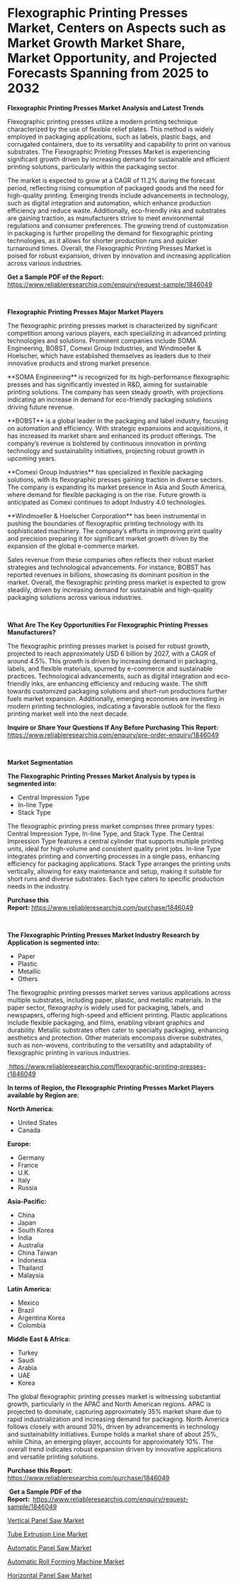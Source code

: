 <p><h1>Flexographic Printing Presses Market, Centers on Aspects such as Market Growth Market Share, Market Opportunity, and Projected Forecasts Spanning from 2025 to 2032</h1></p><p><strong>Flexographic Printing Presses Market Analysis and Latest Trends</strong></p>
<p><p>Flexographic printing presses utilize a modern printing technique characterized by the use of flexible relief plates. This method is widely employed in packaging applications, such as labels, plastic bags, and corrugated containers, due to its versatility and capability to print on various substrates. The Flexographic Printing Presses Market is experiencing significant growth driven by increasing demand for sustainable and efficient printing solutions, particularly within the packaging sector. </p><p>The market is expected to grow at a CAGR of 11.2% during the forecast period, reflecting rising consumption of packaged goods and the need for high-quality printing. Emerging trends include advancements in technology, such as digital integration and automation, which enhance production efficiency and reduce waste. Additionally, eco-friendly inks and substrates are gaining traction, as manufacturers strive to meet environmental regulations and consumer preferences. The growing trend of customization in packaging is further propelling the demand for flexographic printing technologies, as it allows for shorter production runs and quicker turnaround times. Overall, the Flexographic Printing Presses Market is poised for robust expansion, driven by innovation and increasing application across various industries.</p></p>
<p><strong>Get a Sample PDF of the Report:&nbsp;</strong> <a href="https://www.reliableresearchiq.com/enquiry/request-sample/1846049?utm_campaign=1870&utm_medium=2&utm_source=Github&utm_content=ia&utm_term=11042025&utm_id=flexographic-printing-presses">https://www.reliableresearchiq.com/enquiry/request-sample/1846049</a></p>
<p>&nbsp;</p>
<p><strong>Flexographic Printing Presses Major Market Players</strong></p>
<p><p>The flexographic printing presses market is characterized by significant competition among various players, each specializing in advanced printing technologies and solutions. Prominent companies include SOMA Engineering, BOBST, Comexi Group Industries, and Windmoeller & Hoelscher, which have established themselves as leaders due to their innovative products and strong market presence.</p><p>**SOMA Engineering** is recognized for its high-performance flexographic presses and has significantly invested in R&D, aiming for sustainable printing solutions. The company has seen steady growth, with projections indicating an increase in demand for eco-friendly packaging solutions driving future revenue.</p><p>**BOBST** is a global leader in the packaging and label industry, focusing on automation and efficiency. With strategic expansions and acquisitions, it has increased its market share and enhanced its product offerings. The company’s revenue is bolstered by continuous innovation in printing technology and sustainability initiatives, projecting robust growth in upcoming years.</p><p>**Comexi Group Industries** has specialized in flexible packaging solutions, with its flexographic presses gaining traction in diverse sectors. The company is expanding its market presence in Asia and South America, where demand for flexible packaging is on the rise. Future growth is anticipated as Comexi continues to adopt Industry 4.0 technologies.</p><p>**Windmoeller & Hoelscher Corporation** has been instrumental in pushing the boundaries of flexographic printing technology with its sophisticated machinery. The company’s efforts in improving print quality and precision preparing it for significant market growth driven by the expansion of the global e-commerce market.</p><p>Sales revenue from these companies often reflects their robust market strategies and technological advancements. For instance, BOBST has reported revenues in billions, showcasing its dominant position in the market. Overall, the flexographic printing press market is expected to grow steadily, driven by increasing demand for sustainable and high-quality packaging solutions across various industries.</p></p>
<p>&nbsp;</p>
<p><strong>What Are The Key Opportunities For Flexographic Printing Presses Manufacturers?</strong></p>
<p><p>The flexographic printing presses market is poised for robust growth, projected to reach approximately USD 6 billion by 2027, with a CAGR of around 4.5%. This growth is driven by increasing demand in packaging, labels, and flexible materials, spurred by e-commerce and sustainable practices. Technological advancements, such as digital integration and eco-friendly inks, are enhancing efficiency and reducing waste. The shift towards customized packaging solutions and short-run productions further fuels market expansion. Additionally, emerging economies are investing in modern printing technologies, indicating a favorable outlook for the flexo printing market well into the next decade.</p></p>
<p><strong>Inquire or Share Your Questions If Any Before Purchasing This Report:</strong> <a href="https://www.reliableresearchiq.com/enquiry/pre-order-enquiry/1846049?utm_campaign=1870&utm_medium=2&utm_source=Github&utm_content=ia&utm_term=11042025&utm_id=flexographic-printing-presses">https://www.reliableresearchiq.com/enquiry/pre-order-enquiry/1846049</a></p>
<p>&nbsp;</p>
<p><strong>Market Segmentation</strong></p>
<p><strong>The Flexographic Printing Presses Market Analysis by types is segmented into:</strong></p>
<p><ul><li>Central Impression Type</li><li>In-line Type</li><li>Stack Type</li></ul></p>
<p><p>The flexographic printing press market comprises three primary types: Central Impression Type, In-line Type, and Stack Type. The Central Impression Type features a central cylinder that supports multiple printing units, ideal for high-volume and consistent quality print jobs. In-line Type integrates printing and converting processes in a single pass, enhancing efficiency for packaging applications. Stack Type arranges the printing units vertically, allowing for easy maintenance and setup, making it suitable for short runs and diverse substrates. Each type caters to specific production needs in the industry.</p></p>
<p><strong>Purchase this Report:&nbsp;</strong><a href="https://www.reliableresearchiq.com/purchase/1846049?utm_campaign=1870&utm_medium=2&utm_source=Github&utm_content=ia&utm_term=11042025&utm_id=flexographic-printing-presses">https://www.reliableresearchiq.com/purchase/1846049</a></p>
<p>&nbsp;</p>
<p><strong>The Flexographic Printing Presses Market Industry Research by Application is segmented into:</strong></p>
<p><ul><li>Paper</li><li>Plastic</li><li>Metallic</li><li>Others</li></ul></p>
<p><p>The flexographic printing presses market serves various applications across multiple substrates, including paper, plastic, and metallic materials. In the paper sector, flexography is widely used for packaging, labels, and newspapers, offering high-speed and efficient printing. Plastic applications include flexible packaging, and films, enabling vibrant graphics and durability. Metallic substrates often cater to specialty packaging, enhancing aesthetics and protection. Other materials encompass diverse substrates, such as non-wovens, contributing to the versatility and adaptability of flexographic printing in various industries.</p></p>
<p><a href="https://www.reliableresearchiq.com/flexographic-printing-presses-r1846049?utm_campaign=1870&utm_medium=2&utm_source=Github&utm_content=ia&utm_term=11042025&utm_id=flexographic-printing-presses">&nbsp;https://www.reliableresearchiq.com/flexographic-printing-presses-r1846049</a></p>
<p><strong>In terms of Region, the Flexographic Printing Presses Market Players available by Region are:</strong></p>
<p>
    <p> <strong> North America: </strong>
        <ul>
            <li>United States</li>
            <li>Canada</li>
        </ul>
        </p> 
    <p> <strong> Europe: </strong>
        <ul>
            <li>Germany</li>
            <li>France</li>
            <li>U.K.</li>
            <li>Italy</li>
            <li>Russia</li>
        </ul>
        </p> 
    <p> <strong> Asia-Pacific: </strong>
        <ul>
            <li>China</li>
            <li>Japan</li>
            <li>South Korea</li>
            <li>India</li>
            <li>Australia</li>
            <li>China Taiwan</li>
            <li>Indonesia</li>
            <li>Thailand</li>
            <li>Malaysia</li>
        </ul>
        </p> 
    <p> <strong> Latin America: </strong>
        <ul>
            <li>Mexico</li>
            <li>Brazil</li>
            <li>Argentina Korea</li>
            <li>Colombia</li>
        </ul>
        </p> 
    <p> <strong> Middle East & Africa: </strong>
        <ul>
            <li>Turkey</li>
            <li>Saudi</li>
            <li>Arabia</li>
            <li>UAE</li>
            <li>Korea</li>
        </ul>
    </p>
    </p>
<p><p>The global flexographic printing presses market is witnessing substantial growth, particularly in the APAC and North American regions. APAC is projected to dominate, capturing approximately 35% market share due to rapid industrialization and increasing demand for packaging. North America follows closely with around 30%, driven by advancements in technology and sustainability initiatives. Europe holds a market share of about 25%, while China, an emerging player, accounts for approximately 10%. The overall trend indicates robust expansion driven by innovative applications and versatile printing solutions.</p></p>
<p><strong>Purchase this Report: </strong><a href="https://www.reliableresearchiq.com/purchase/1846049?utm_campaign=1870&utm_medium=2&utm_source=Github&utm_content=ia&utm_term=11042025&utm_id=flexographic-printing-presses">https://www.reliableresearchiq.com/purchase/1846049</a></p>
<p>&nbsp;<strong>Get a Sample PDF of the Report:&nbsp;&nbsp;</strong><a href="https://www.reliableresearchiq.com/enquiry/request-sample/1846049?utm_campaign=1870&utm_medium=2&utm_source=Github&utm_content=ia&utm_term=11042025&utm_id=flexographic-printing-presses">https://www.reliableresearchiq.com/enquiry/request-sample/1846049</a></p>
<p><strong></strong></p>
<p><p><a href="https://github.com/haimamuirev8/Market-Research-Report-List-1/blob/main/vertical-panel-saw-market.md?utm_campaign=1870&utm_medium=2&utm_source=Github&utm_content=ia&utm_term=11042025&utm_id=flexographic-printing-presses">Vertical Panel Saw Market</a></p><p><a href="https://github.com/daemluari/Market-Research-Report-List-1/blob/main/tube-extrusion-line-market.md?utm_campaign=1870&utm_medium=2&utm_source=Github&utm_content=ia&utm_term=11042025&utm_id=flexographic-printing-presses">Tube Extrusion Line Market</a></p><p><a href="https://github.com/iquiseeboli/Market-Research-Report-List-1/blob/main/automatic-panel-saw-market.md?utm_campaign=1870&utm_medium=2&utm_source=Github&utm_content=ia&utm_term=11042025&utm_id=flexographic-printing-presses">Automatic Panel Saw Market</a></p><p><a href="https://github.com/vigoseiler/Market-Research-Report-List-1/blob/main/automatic-roll-forming-machine-market.md?utm_campaign=1870&utm_medium=2&utm_source=Github&utm_content=ia&utm_term=11042025&utm_id=flexographic-printing-presses">Automatic Roll Forming Machine Market</a></p><p><a href="https://github.com/naulasulakr0/Market-Research-Report-List-1/blob/main/horizontal-panel-saw-market.md?utm_campaign=1870&utm_medium=2&utm_source=Github&utm_content=ia&utm_term=11042025&utm_id=flexographic-printing-presses">Horizontal Panel Saw Market</a></p></p>